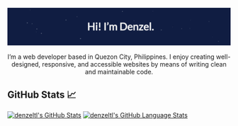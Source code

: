 [![Header banner](https://raw.githubusercontent.com/denzeltl/denzeltl/main/assets/header-banner.gif)](https://www.denzeltl.com/)

<div align="center">
<p>I’m a web developer based in Quezon City, Philippines. I enjoy creating well-designed, responsive, and accessible websites by means of writing clean and maintainable code.</p>
</div>

<!-- ### Hi there 👋 -->
<!-- ## Languages, Frameworks, Tools  -->

## GitHub Stats 📈

[![denzeltl's GitHub Stats](https://github-readme-stats.vercel.app/api/?username=denzeltl&hide=stars,issues,contribs&include_all_commits=true&hide_border=true&count_private=true&show_icons=true&bg_color=101d42&text_color=ffffff&title_color=f18805)](https://github-readme-stats.vercel.app/api/?username=denzeltl&hide=stars,issues,contribs&include_all_commits=true&count_private=true&show_icons=true&bg_color=101d42&text_color=ffffff&title_color=f18805)
[![denzeltl's GitHub Language Stats](https://github-readme-stats.vercel.app/api/top-langs/?username=denzeltl&langs_count=6&hide=ruby&hide_border=true&bg_color=101d42&text_color=ffffff&title_color=f18805)](https://github-readme-stats.vercel.app/api/top-langs/?username=denzeltl&langs_count=6&hide=ruby&hide_border=true&bg_color=101d42&text_color=ffffff&title_color=f18805)
